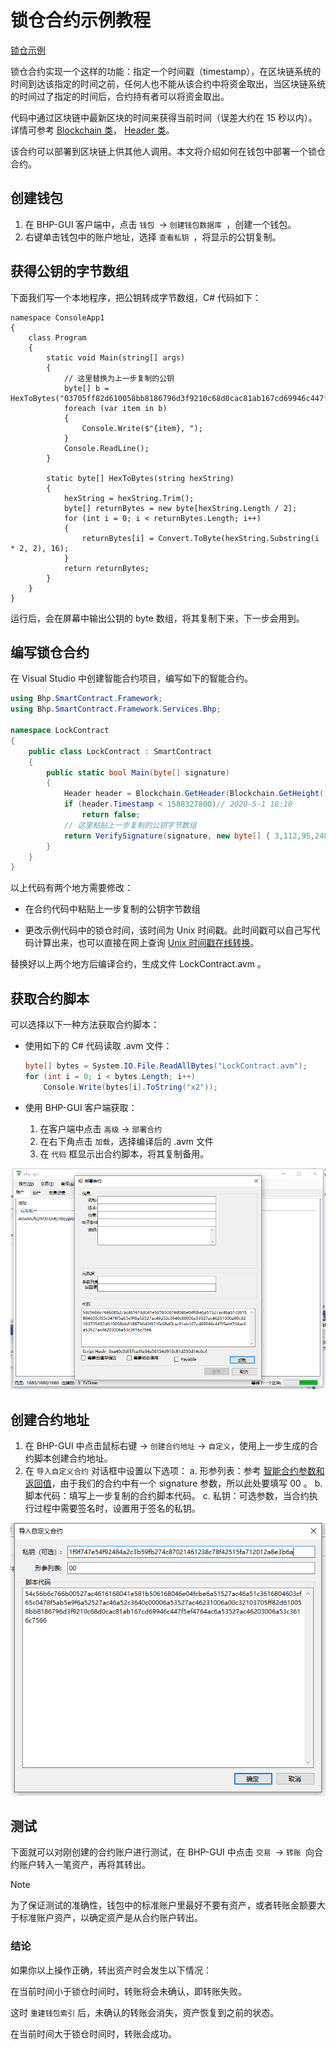 # 锁仓合约示例教程

[锁仓示例](https://github.com/BhpAlpha/examples/tree/master/CSharp/LockContract)

锁仓合约实现一个这样的功能：指定一个时间戳（timestamp），在区块链系统的时间到达该指定的时间之前，任何人也不能从该合约中将资金取出，当区块链系统的时间过了指定的时间后，合约持有者可以将资金取出。 

代码中通过区块链中最新区块的时间来获得当前时间（误差大约在 15 秒以内）。详情可参考 [Blockchain 类](../../reference/scapi/frame/dotnet/bhp/blockchain.md)，   [Header 类](../../reference/scapi/frame/dotnet/bhp/header.md)。

该合约可以部署到区块链上供其他人调用。本文将介绍如何在钱包中部署一个锁仓合约。

## 创建钱包

1. 在 BHP-GUI 客户端中，点击 `钱包 `-> `创建钱包数据库 `，创建一个钱包。
2. 右键单击钱包中的账户地址，选择 `查看私钥 `，将显示的公钥复制。

## 获得公钥的字节数组

下面我们写一个本地程序，把公钥转成字节数组，C# 代码如下：

```
namespace ConsoleApp1
{
    class Program
    {
        static void Main(string[] args)
        {
            // 这里替换为上一步复制的公钥
            byte[] b = HexToBytes("03705ff82d610058bb8186796d3f9210c68d0cac81ab167cd69946c447f5ef4764"); 
            foreach (var item in b)
            {
                Console.Write($"{item}, ");
            }
            Console.ReadLine();
        }

        static byte[] HexToBytes(string hexString)
        {
            hexString = hexString.Trim();
            byte[] returnBytes = new byte[hexString.Length / 2];
            for (int i = 0; i < returnBytes.Length; i++)
            {
                returnBytes[i] = Convert.ToByte(hexString.Substring(i * 2, 2), 16);
            }
            return returnBytes;
        }
    }
}
```

运行后，会在屏幕中输出公钥的 byte 数组，将其复制下来，下一步会用到。

## 编写锁仓合约

在 Visual Studio 中创建智能合约项目，编写如下的智能合约。

```c#
using Bhp.SmartContract.Framework;
using Bhp.SmartContract.Framework.Services.Bhp;

namespace LockContract
{
    public class LockContract : SmartContract
    {
        public static bool Main(byte[] signature)
        {
            Header header = Blockchain.GetHeader(Blockchain.GetHeight());
            if (header.Timestamp < 1588327800)// 2020-5-1 18:10
                return false;
            // 这里粘贴上一步复制的公钥字节数组
            return VerifySignature(signature, new byte[] { 3,112,95,248,45,97,0,88,187,129,134,121,109,63,146,16,198,141,12,172,129,171,22,124,214,153,70,196,71,245,239,71,100 });
        }
    }
}

```

以上代码有两个地方需要修改：

- 在合约代码中粘贴上一步复制的公钥字节数组

- 更改示例代码中的锁仓时间，该时间为 Unix 时间戳。此时间戳可以自己写代码计算出来，也可以直接在网上查询 [Unix 时间戳在线转换](https://unixtime.51240.com/)。


替换好以上两个地方后编译合约，生成文件 LockContract.avm 。

## 获取合约脚本

可以选择以下一种方法获取合约脚本：

- 使用如下的 C# 代码读取 .avm 文件：

  ```c#
  byte[] bytes = System.IO.File.ReadAllBytes("LockContract.avm");
  for (int i = 0; i < bytes.Length; i++)
      Console.Write(bytes[i].ToString("x2"));
  ```

- 使用 BHP-GUI 客户端获取：
  1. 在客户端中点击 ` 高级 ` -> ` 部署合约 `
  2. 在右下角点击 ` 加载 `，选择编译后的 .avm 文件
  3. 在 ` 代码 ` 框显示出合约脚本，将其复制备用。

![lock](../../assets/lock.png)

## 创建合约地址

1. 在 BHP-GUI 中点击鼠标右键 -> `创建合约地址` -> `自定义`，使用上一步生成的合约脚本创建合约地址。
2. 在 `导入自定义合约` 对话框中设置以下选项：
   a. 形参列表：参考 [智能合约参数和返回值](../deploy/parameter.md)，由于我们的合约中有一个 signature 参数，所以此处要填写 00 。
   b. 脚本代码：填写上一步复制的合约脚本代码。
   c. 私钥：可选参数，当合约执行过程中需要签名时，设置用于签名的私钥。

![lock](../../assets/lock2.png)

## 测试

下面就可以对刚创建的合约账户进行测试，在 BHP-GUI 中点击 `交易 `-> `转账 `向合约账户转入一笔资产，再将其转出。

> [!Note]
> 为了保证测试的准确性，钱包中的标准账户里最好不要有资产，或者转账金额要大于标准账户资产，以确定资产是从合约账户转出。

### 结论

如果你以上操作正确，转出资产时会发生以下情况：

在当前时间小于锁仓时间时，转账将会未确认，即转账失败。

这时 ` 重建钱包索引 ` 后，未确认的转账会消失，资产恢复到之前的状态。

在当前时间大于锁仓时间时，转账会成功。
